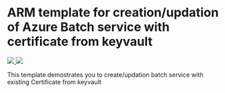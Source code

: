 # ARM template for creation/updation of Azure Batch service with certificate from keyvault

<a href="https://portal.azure.com/#create/Microsoft.Template/uri/https%3A%2F%2Fraw.githubusercontent.com%2Fmanishshar%2FArm-azure-batch-certificate%2Fmaster%2Fazuredeploy.json" target="_blank">
    <img src="http://azuredeploy.net/deploybutton.png"/>
</a>
<a href="http://armviz.io/#/?load=https%3A%2F%2Fraw.githubusercontent.com%2Fmanishshar%2FArm-azure-batch-certificate%2Fmaster%2Fazuredeploy.json" target="_blank">
    <img src="http://armviz.io/visualizebutton.png"/>
</a>

This template demostrates you to create/updation batch service with existing Certificate from keyvault

